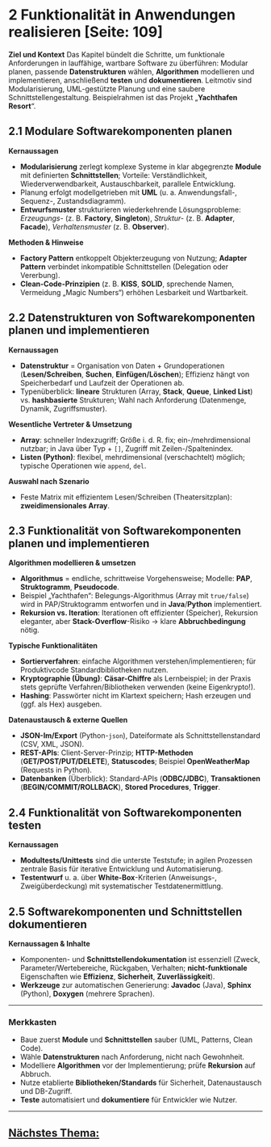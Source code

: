 # 2 Funktionalität in Anwendungen realisieren [Seite: 109]

**Ziel und Kontext**
Das Kapitel bündelt die Schritte, um funktionale Anforderungen in lauffähige, wartbare Software zu überführen: Modular planen, passende **Datenstrukturen** wählen, **Algorithmen** modellieren und implementieren, anschließend **testen** und **dokumentieren**. Leitmotiv sind Modularisierung, UML-gestützte Planung und eine saubere Schnittstellengestaltung. Beispielrahmen ist das Projekt „**Yachthafen Resort**“. 

## 2.1 Modulare Softwarekomponenten planen

**Kernaussagen**

* **Modularisierung** zerlegt komplexe Systeme in klar abgegrenzte **Module** mit definierten **Schnittstellen**; Vorteile: Verständlichkeit, Wiederverwendbarkeit, Austauschbarkeit, parallele Entwicklung. 
* Planung erfolgt modellgetrieben mit **UML** (u. a. Anwendungsfall-, Sequenz-, Zustandsdiagramm). 
* **Entwurfsmuster** strukturieren wiederkehrende Lösungsprobleme: *Erzeugungs-* (z. B. **Factory**, **Singleton**), *Struktur-* (z. B. **Adapter**, **Facade**), *Verhaltensmuster* (z. B. **Observer**). 

**Methoden & Hinweise**

* **Factory Pattern** entkoppelt Objekt­erzeugung von Nutzung; **Adapter Pattern** verbindet inkompatible Schnittstellen (Delegation oder Vererbung).
* **Clean-Code-Prinzipien** (z. B. **KISS**, **SOLID**, sprechende Namen, Vermeidung „Magic Numbers“) erhöhen Lesbarkeit und Wartbarkeit. 

## 2.2 Datenstrukturen von Softwarekomponenten planen und implementieren

**Kernaussagen**

* **Datenstruktur** = Organisation von Daten + Grundoperationen (**Lesen/Schreiben**, **Suchen**, **Einfügen/Löschen**); Effizienz hängt von Speicherbedarf und Laufzeit der Operationen ab. 
* Typenüberblick: **lineare** Strukturen (Array, **Stack**, **Queue**, **Linked List**) vs. **hashbasierte** Strukturen; Wahl nach Anforderung (Datenmenge, Dynamik, Zugriffsmuster). 

**Wesentliche Vertreter & Umsetzung**

* **Array**: schneller Indexzugriff; Größe i. d. R. fix; ein-/mehrdimensional nutzbar; in Java über Typ + `[]`, Zugriff mit Zeilen-/Spaltenindex.
* **Listen (Python)**: flexibel, mehrdimensional (verschachtelt) möglich; typische Operationen wie `append`, `del`. 

**Auswahl nach Szenario**

* Feste Matrix mit effizientem Lesen/Schreiben (Theatersitzplan): **zweidimensionales Array**. 

## 2.3 Funktionalität von Softwarekomponenten planen und implementieren

**Algorithmen modellieren & umsetzen**

* **Algorithmus** = endliche, schrittweise Vorgehensweise; Modelle: **PAP**, **Struktogramm**, **Pseudocode**. 
* Beispiel „Yachthafen“: Belegungs-Algorithmus (Array mit `true/false`) wird in PAP/Struktogramm entworfen und in **Java**/**Python** implementiert.
* **Rekursion vs. Iteration**: Iterationen oft effizienter (Speicher), Rekursion eleganter, aber **Stack-Overflow**-Risiko → klare **Abbruchbedingung** nötig. 

**Typische Funktionalitäten**

* **Sortierverfahren**: einfache Algorithmen verstehen/implementieren; für Produktivcode Standardbibliotheken nutzen. 
* **Kryptographie (Übung)**: **Cäsar-Chiffre** als Lernbeispiel; in der Praxis stets geprüfte Verfahren/Bibliotheken verwenden (keine Eigenkrypto!).
* **Hashing**: Passwörter nicht im Klartext speichern; Hash erzeugen und (ggf. als Hex) ausgeben. 

**Daten­austausch & externe Quellen**

* **JSON-Im/Export** (Python-`json`), Dateiformate als Schnittstellenstandard (CSV, XML, JSON). 
* **REST-APIs**: Client-Server-Prinzip; **HTTP-Methoden** (**GET/POST/PUT/DELETE**), **Statuscodes**; Beispiel **OpenWeatherMap** (Requests in Python).
* **Datenbanken** (Überblick): Standard-APIs (**ODBC/JDBC**), **Transaktionen** (**BEGIN/COMMIT/ROLLBACK**), **Stored Procedures**, **Trigger**.

## 2.4 Funktionalität von Softwarekomponenten testen

**Kernaussagen**

* **Modultests/Unittests** sind die unterste Teststufe; in agilen Prozessen zentrale Basis für iterative Entwicklung und Automatisierung. 
* **Testentwurf** u. a. über **White-Box**-Kriterien (Anweisungs-, Zweigüberdeckung) mit systematischer Testdatenermittlung. 

## 2.5 Softwarekomponenten und Schnittstellen dokumentieren

**Kernaussagen & Inhalte**

* Komponenten- und **Schnittstellendokumentation** ist essenziell (Zweck, Parameter/Wertebereiche, Rückgaben, Verhalten; **nicht-funktionale** Eigenschaften wie **Effizienz**, **Sicherheit**, **Zuverlässigkeit**).
* **Werkzeuge** zur automatischen Generierung: **Javadoc** (Java), **Sphinx** (Python), **Doxygen** (mehrere Sprachen).

---

### Merkkasten

* Baue zuerst **Module** und **Schnittstellen** sauber (UML, Patterns, Clean Code).
* Wähle **Datenstrukturen** nach Anforderung, nicht nach Gewohnheit. 
* Modelliere **Algorithmen** vor der Implementierung; prüfe **Rekursion** auf Abbruch.
* Nutze etablierte **Bibliotheken/Standards** für Sicherheit, Daten­austausch und DB-Zugriff.
* **Teste** automatisiert und **dokumentiere** für Entwickler wie Nutzer.

---

## [Nächstes Thema:](./2.1.1_Das_Prinzip_der_Modularisierung_praesentieren_markdown.md)